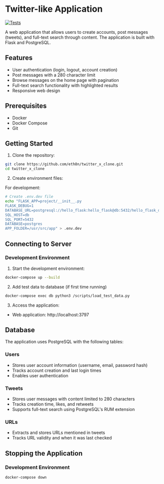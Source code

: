 # Twitter-like Application

[![Tests](https://github.com/eth8n/twitter_x_clone/actions/workflows/test.yml/badge.svg)](https://github.com/eth8n/twitter_x_clone/actions/workflows/test.yml)

A web application that allows users to create accounts, post messages (tweets), and full-text search through content. The application is built with Flask and PostgreSQL.

## Features

- User authentication (login, logout, account creation)
- Post messages with a 280 character limit
- Browse messages on the home page with pagination
- Full-text search functionality with highlighted results
- Responsive web design

## Prerequisites

- Docker
- Docker Compose
- Git

## Getting Started

1. Clone the repository:
```bash
git clone https://github.com/eth8n/twitter_x_clone.git
cd twitter_x_clone
```

2. Create environment files:

For development:
```bash
# Create .env.dev file
echo "FLASK_APP=project/__init__.py
FLASK_DEBUG=1
DATABASE_URL=postgresql://hello_flask:hello_flask@db:5432/hello_flask_dev
SQL_HOST=db
SQL_PORT=5432
DATABASE=postgres
APP_FOLDER=/usr/src/app" > .env.dev
```

## Connecting to Server

### Development Environment

1. Start the development environment:
```bash
docker-compose up --build
```
2. Add test data to database (if first time running)
```bash
docker-compose exec db python3 /scripts/load_test_data.py
```

3. Access the application:
- Web application: http://localhost:3797

## Database

The application uses PostgreSQL with the following tables:

### Users
- Stores user account information (username, email, password hash)
- Tracks account creation and last login times
- Enables user authentication

### Tweets
- Stores user messages with content limited to 280 characters
- Tracks creation time, likes, and retweets
- Supports full-text search using PostgreSQL's RUM extension

### URLs
- Extracts and stores URLs mentioned in tweets
- Tracks URL validity and when it was last checked

## Stopping the Application

### Development Environment
```bash
docker-compose down
```
